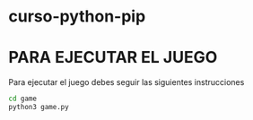 # curso-python-pip

# PARA EJECUTAR EL JUEGO 

Para ejecutar el juego debes seguir las siguientes instrucciones

```sh
cd game
python3 game.py
```
